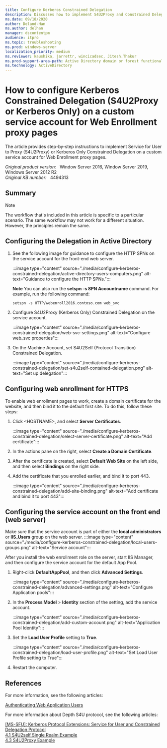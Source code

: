 ```yaml
---
title: Configure Kerberos Constrained Delegation
description: Discusses how to implement S4U2Proxy and Constrained Delegation on a custom service account for Web Enrollment proxy pages.
ms.date: 09/18/2020
author: Deland-Han 
ms.author: delhan
manager: dscontentpm
audience: itpro
ms.topic: troubleshooting
ms.prod: windows-server
localization_priority: medium
ms.reviewer: kaushika, jarrettr, wincicadsec, Jitesh.Thakur
ms.prod-support-area-path: Active Directory domain or forest functional level updates
ms.technology: ActiveDirectory
---
```

# How to configure Kerberos Constrained Delegation (S4U2Proxy or Kerberos Only) on a custom service account for Web Enrollment proxy pages

The article provides step-by-step instructions to implement Service for User to Proxy (S4U2Proxy) or Kerberos Only Constrained Delegation on a custom service account for Web Enrollment proxy pages.

_Original product version:_ &nbsp; Window Server 2016, Window Server 2019, Windows Server 2012 R2  
_Original KB number:_ &nbsp; 4494313

## Summary

> [!NOTE]
> The workflow that's included in this article is specific to a particular scenario. The same workflow may not work for a different situation. However, the principles remain the same.

## Configuring the Delegation in Active Directory

1. See the following image for guidance to configure the HTTP SPNs on the service account for the front-end web server.

    :::image type="content" source="./media/configure-kerberos-constrained-delegation/active-directory-users-computers.png" alt-text="Guidance to configure the HTTP SPNs.":::

    **Note** You can also run the **setspn -s SPN Accountname**  command. For example, run the following command:

    ```console
    setspn -s HTTP/webenroll2016.contoso.com web_svc
    ```

2. Configure S4U2Proxy (Kerberos Only) Constrained Delegation on the service account.

    :::image type="content" source="./media/configure-kerberos-constrained-delegation/web-svc-settings.png" alt-text="Configure web_svc properties":::

3. On the Machine Account, set S4U2Self (Protocol Transition) Constrained Delegation.‎

    :::image type="content" source="./media/configure-kerberos-constrained-delegation/set-s4u2self-contained-delegation.png" alt-text="Set up delegation":::

## Configuring web enrollment for HTTPS

To enable web enrollment pages to work, create a domain certificate for the website, and then bind it to the default first site. To do this, follow these steps:

1. Click \<HOSTNAME>, and select **Server Certificates**.

    :::image type="content" source="./media/configure-kerberos-constrained-delegation/select-server-certificate.png" alt-text="Add certificate":::

2. In the actions pane on the right, select **Create a Domain Certificate**.
3. After the certificate is created, select **Default Web Site** on the left side, and then select **Bindings** on the right side.
4. Add the certificate that you enrolled earlier, and bind it to port 443.

    :::image type="content" source="./media/configure-kerberos-constrained-delegation/add-site-binding.png" alt-text="Add certificate and bind it to port 443":::

## Configuring the service account on the front end (web server)

Make sure that the service account is part of either the **local administrators** or **IIS_Users** group on the web server.
:::image type="content" source="./media/configure-kerberos-constrained-delegation/local-users-groups.png" alt-text="Service account":::

‎After you install the web enrollment role on the server, start IIS Manager, and then configure the service account for the default App Pool.

1. Right-click **DefaultAppPool**, and then click **Advanced Settings**.

    :::image type="content" source="./media/configure-kerberos-constrained-delegation/advanced-settings.png" alt-text="Configure Application pools":::

2. In the **Process Model** > **Identity** section of the setting, add the service account.

    :::image type="content" source="./media/configure-kerberos-constrained-delegation/add-custom-account.png" alt-text="Application Pool Identity":::

3. Set the **Load User Profile** setting to **True**.

    :::image type="content" source="./media/configure-kerberos-constrained-delegation/load-user-profile.png" alt-text="Set Load User Profile setting to True":::

4. Restart the computer.

## References

For more information, see the following articles:

[Authenticating Web Application Users](https://docs.microsoft.com/previous-versions/windows/it-pro/windows-server-2003/cc759501%28v%3dws.10%29)

For more information about Depth S4U protocol, see the following articles:

[[MS-SFU]: Kerberos Protocol Extensions: Service for User and Constrained Delegation Protocol](https://docs.microsoft.com/openspecs/windows_protocols/ms-sfu/3bff5864-8135-400e-bdd9-33b552051d94)  
[4.1 S4U2self Single Realm Example](https://docs.microsoft.com/openspecs/windows_protocols/ms-sfu/6a8dfc0c-2d32-478a-929f-5f9b1b18a169)  
[4.3 S4U2Proxy Example](https://docs.microsoft.com/openspecs/windows_protocols/ms-sfu/c920c148-8a9c-42e9-b8e9-db5755cd281b)
